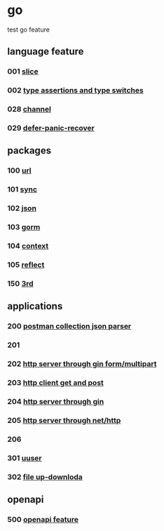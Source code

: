 # go

test go feature

## language feature

### 001 [slice](001)

### 002 [type assertions and type switches](002)

### 028 [channel](028)

### 029 [defer-panic-recover](029)

## packages

### 100 [url](100)

### 101 [sync](101)

### 102 [json](102)

### 103 [gorm](103)

### 104 [context](104)

### 105 [reflect](105)

### 150 [3rd ](150)

## applications

### 200 [postman collection json parser](200)

### 201 [](201)

### 202 [http server through gin form/multipart](202)

### 203 [http client get and post](203)

### 204 [http server through gin](204)

### 205 [http server through net/http](205)

### 206 [](206)

### 301 [uuser](301)

### 302 [file up-downloda](302)

## openapi

### 500 [openapi feature](500)
